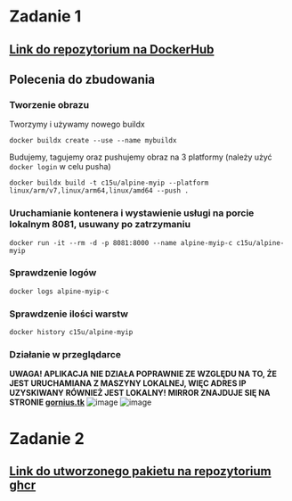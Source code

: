# Zadanie 1
## [Link do repozytorium na DockerHub](https://hub.docker.com/repository/docker/c15u/alpine-myip)

## Polecenia do zbudowania
### Tworzenie obrazu
Tworzymy i używamy nowego buildx
```
docker buildx create --use --name mybuildx
```
Budujemy, tagujemy oraz pushujemy obraz na 3 platformy (należy użyć `docker login` w celu pusha)
```
docker buildx build -t c15u/alpine-myip --platform linux/arm/v7,linux/arm64,linux/amd64 --push .
```
### Uruchamianie kontenera i wystawienie usługi na porcie lokalnym 8081, usuwany po zatrzymaniu
```
docker run -it --rm -d -p 8081:8000 --name alpine-myip-c c15u/alpine-myip
```
### Sprawdzenie logów
```
docker logs alpine-myip-c
```
### Sprawdzenie ilości warstw
```
docker history c15u/alpine-myip
```
### Działanie w przeglądarce
**UWAGA! APLIKACJA NIE DZIAŁA POPRAWNIE ZE WZGLĘDU NA TO, ŻE JEST URUCHAMIANA Z MASZYNY LOKALNEJ, WIĘC ADRES IP UZYSKIWANY RÓWNIEŻ JEST LOKALNY!
MIRROR ZNAJDUJE SIĘ NA STRONIE [gornius.tk](http://gornius.tk)**
![image](https://user-images.githubusercontent.com/34241360/166251522-0d817e47-2fe3-4359-b9f4-415f8a54a9e6.png)
![image](https://user-images.githubusercontent.com/34241360/166252101-b9487791-ba89-4be3-8192-12f2f8f3954e.png)

# Zadanie 2
## [Link do utworzonego pakietu na repozytorium ghcr](https://github.com/users/Gornius/packages/container/package/alpine-myip)

